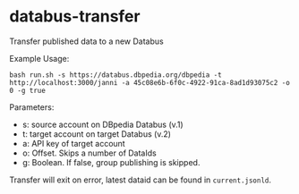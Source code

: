 # databus-transfer
Transfer published data to a new Databus

Example Usage:
```
bash run.sh -s https://databus.dbpedia.org/dbpedia -t http://localhost:3000/janni -a 45c08e6b-6f0c-4922-91ca-8ad1d93075c2 -o 0 -g true
```

Parameters:
* s: source account on DBpedia Databus (v.1)
* t: target account on target Databus (v.2)
* a: API key of target account
* o: Offset. Skips a number of DataIds
* g: Boolean. If false, group publishing is skipped.


Transfer will exit on error, latest dataid can be found in `current.jsonld`.
